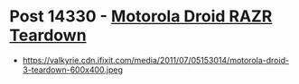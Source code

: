 # Post 14330 - [Motorola Droid RAZR Teardown](https://www.ifixit.com/News/14330/motorola-droid-razr-teardown)

- https://valkyrie.cdn.ifixit.com/media/2011/07/05153014/motorola-droid-3-teardown-600x400.jpeg
